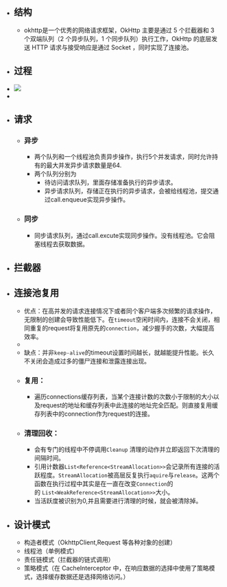 - ## 结构
	- okhttp是一个优秀的网络请求框架，OkHttp 主要是通过 5 个拦截器和 3 个双端队列（2 个异步队列，1 个同步队列）执行工作，OkHttp 的底层发送 HTTP 请求与接受响应是通过 Socket ，同时实现了连接池。
- ## 过程
- ![](https://img-blog.csdn.net/20180228221939390?watermark/2/text/aHR0cDovL2Jsb2cuY3Nkbi5uZXQvcGdnX2NvbGQ=/font/5a6L5L2T/fontsize/400/fill/I0JBQkFCMA==/dissolve/70)
-
- ## 请求
	- ### 异步
		- 两个队列和一个线程池负责异步操作，执行5个并发请求，同时允许持有的最大并发异步请求数量是64.
		- 两个队列分别为
			- 待访问请求队列，里面存储准备执行的异步请求。
			- 异步请求队列，存储正在执行的异步请求，会被给线程池，提交通过call.enqueue实现异步操作。
	- ### 同步
		- 同步请求队列，通过call.excute实现同步操作。没有线程池。它会阻塞线程去获取数据。
- ## 拦截器
- ## 连接池复用
	- 优点：在高并发的请求连接情况下或者同个客户端多次频繁的请求操作，无限制的创建会导致性能低下。在`timeout`空闲时间内，连接不会关闭，相同重复的request将复用原先的`connection`，减少握手的次数，大幅提高效率。
	-
	- 缺点：并非`keep-alive`的timeout设置时间越长，就越能提升性能。长久不关闭会造成过多的僵尸连接和泄露连接出现。
	- ### 复用：
		- 遍历connections缓存列表，当某个连接计数的次数小于限制的大小以及request的地址和缓存列表中此连接的地址完全匹配。则直接复用缓存列表中的connection作为request的连接。
	- ### 清理回收：
		- 会有专门的线程中不停调用`Cleanup` 清理的动作并立即返回下次清理的间隔时间。
		- 引用计数器`List<Reference<StreamAllocation>>`会记录所有连接的活跃程度。`StreamAllocation`被高层反复执行`aquire`与`release`。这两个函数在执行过程中其实是在一直在改变`Connection`的的 `List<WeakReference<StreamAllocation>>`大小。
		- 当活跃度被识别为0,并且需要进行清理的时候，就会被清除掉。
- ## 设计模式
	- 构造者模式（OkhttpClient,Request 等各种对象的创建）
	- 线程池（单例模式）
	- 责任链模式（拦截器的链式调用）
	- 策略模式（在 CacheInterceptor 中，在响应数据的选择中使用了策略模式，选择缓存数据还是选择网络访问。）